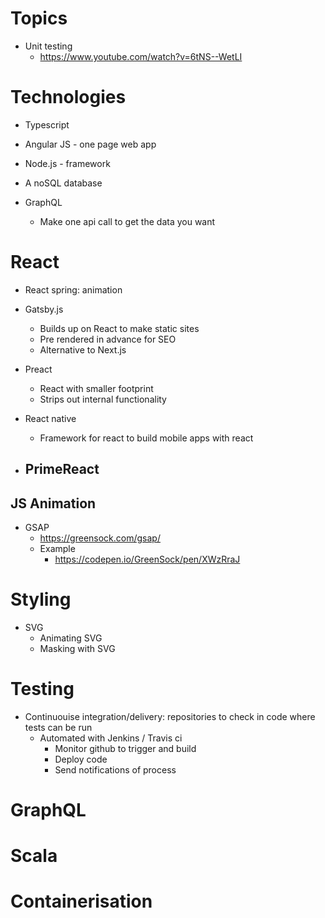 # Topics

- Unit testing
	- https://www.youtube.com/watch?v=6tNS--WetLI

# Technologies

- Typescript

- Angular JS - one page web app

- Node.js - framework

- A noSQL database

- GraphQL
	- Make one api call to get the data you want

# React

- React spring: animation

- Gatsby.js
	- Builds up on React to make static sites
	- Pre rendered in advance for SEO
	- Alternative to Next.js

- Preact
	- React with smaller footprint
	- Strips out internal functionality

- React native
	- Framework for react to build mobile apps with react

- PrimeReact
	- 

## JS Animation

- GSAP
	- https://greensock.com/gsap/
	- Example
		- https://codepen.io/GreenSock/pen/XWzRraJ

# Styling

- SVG
	- Animating SVG
	- Masking with SVG

# Testing

- Continuouise integration/delivery: repositories to check in code where tests can be run
	- Automated with Jenkins / Travis ci
		- Monitor github to trigger and build
		- Deploy code
		- Send notifications of process

# GraphQL

# Scala

# Containerisation